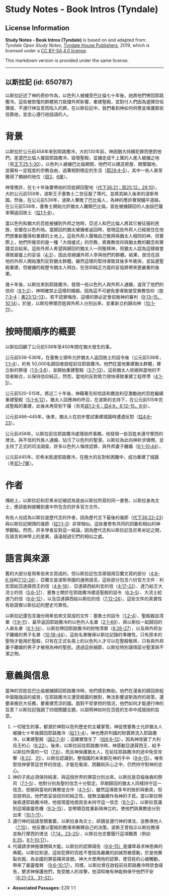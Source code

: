 # Study Notes - Book Intros (Tyndale)

## License Information

**Study Notes - Book Intros (Tyndale)** is based on and adapted from: _Tyndale Open Study Notes_, [Tyndale House Publishers](https://tyndaleopenresources.com/), 2019, which is licensed under a [CC BY-SA 4.0 license](https://creativecommons.org/licenses/by-sa/4.0/legalcode.en).

This markdown version is provided under the same license.



--------------------------------

## 以斯拉記 (id: 650787)

以斯拉記述了神的奇妙作為，以色列人被擄至巴比倫七十年後，祂將他們帶回耶路撒冷。這些被恢復的群體努力抵擋外邦影響，重建聖殿，並對付人們因為選擇世俗價值、不遵行神旨意而陷入的罪。在以斯拉記中，我們看到神如何供應並保護那些信靠祂，並忠心遵行祂話語的人。

背景
==

以斯拉於公元前458年來到耶路撒冷，大約130年前，神因猶大持續犯罪而懲罰他們，差遣巴比倫人摧毀耶路撒冷，毀壞聖殿，並擄走成千上萬的人進入被擄之地（見[王下25:1–30](https://ref.ly/2Kgs25:1-2Kgs25:30)）。以色列人被擄巴比倫期間，他們可以建造房屋、開墾園地，並擁有一定程度的宗教自由，過著相對穩定的生活（[耶29:4–5](https://ref.ly/Jer29:4-Jer29:5)）。其中一些人甚至獲得了顯赫的地位（[但3](https://ref.ly/Dan3:1-Dan3:30)，[6章](https://ref.ly/Dan3:6)）。

神曾應許，在七十年後要帶祂的百姓歸回聖地（[代下36:21；](https://ref.ly/2Chr36:21)[耶25:12，](https://ref.ly/Jer25:12)[29:10](https://ref.ly/Jer29:10)）。大約公元前559年，波斯王子塞魯士二世征服了瑪代，並將其納入後來的波斯帝國。然後，在公元前539年，波斯人擊敗了巴比倫人，為神的應許實現鋪平道路。在公元前538年，塞魯士開始允許猶太人離開巴比倫，首批被擄歸回的人由設巴薩率領返回故土（[拉1:1–8](https://ref.ly/Ezra1:1-Ezra1:8)）。

當以色列和猶大的百姓被擄到外邦之地時，亞述人和巴比倫人將其它被征服的民族，安置在以色列地。當歸回的猶太被擄者返回時，發現這些外邦人已經居住在他們想重新獲得和重建的土地上。這些外邦人聲稱自己敬拜與猶太人相同的神，但實際上，他們所推崇的是一種「大熔爐式」的宗教，將異教信仰與猶太教的觀念和實踐混合起來。這些外邦人希望與歸回的猶太人一同敬拜神，但猶太人認為這樣做會導致屬靈上的妥協（[4:3](https://ref.ly/Ezra4:3)），因此拒絕讓外邦人參與他們的群體。結果，居住在該地的外邦人開始激烈反對猶太群體。雖然這樣的堅持導致其後多年衝突，並延遲聖殿重建，但被擄的經歷令猶太人明白，在信仰純正方面的妥協將帶來更嚴重的後果。

幾十年後，以斯拉來到耶路撒冷，發現一些以色列人與外邦人通婚，違背了他們的信仰（[9:1–2](https://ref.ly/Ezra9:1-Ezra9:2)）。神明確禁止這樣的婚姻，因為這不可避免會導致接受異教信仰（[申7:3–4](https://ref.ly/Deut7:3-Deut7:4)；[書23:12–13](https://ref.ly/Josh23:12-Josh23:13)）。若不認罪悔改，這樣的罪必定會招致神的審判（[9:13–15，](https://ref.ly/Ezra9:13-Ezra9:15)[10:14](https://ref.ly/Ezra10:14)）。於是，以斯拉帶領百姓與外邦人分別出來，並重新立約歸向神（[10:1–11](https://ref.ly/Ezra10:1-Ezra10:11)）。

按時間順序的概要
========

以斯拉回顧了公元前538年至450年間在猶大發生的事。

公元前538–536年。在塞魯士頒布允許猶太人返回故土的詔令後（公元前538年，[1:1–4](https://ref.ly/Ezra1:1-Ezra1:4)），約有 50,000名歸回者啟程前往耶路撒冷。他們在當地重建猶太群體，建立新的祭壇（[1:5–3:6](https://ref.ly/Ezra1:5-Ezra3:6)），並開始重建聖殿（[3:7–13](https://ref.ly/Ezra3:7-Ezra3:13)）。這些猶太人拒絕與當地的不信者聯合，以保持信仰純正。然而，當地的反對勢力很快導致重建工程停滯（[4:1–5](https://ref.ly/Ezra4:1-Ezra4:5)）。

公元前520–515年。將近二十年後，神藉著先知哈該和撒迦利亞激勵祂的百姓繼續重建聖殿（[5:1–6:12](https://ref.ly/Ezra5:1-Ezra6:12)）。猶太人回應神的呼召，在波斯的支持下，在公元前515年完成聖殿的重建，此後未再受到干擾（另見[該1:2–6；](https://ref.ly/Hag1:2-Hag1:6)[亞4:9，](https://ref.ly/Zech4:9)[6:12–15，](https://ref.ly/Zech6:12-Zech6:15)[8:9](https://ref.ly/Zech8:9)）。

公元前486–445年。後來，猶太人在初步嘗試重建城牆時遭遇反對（[拉4:6–23](https://ref.ly/Ezra4:6-Ezra4:23)）。

公元前458年。以斯拉前往耶路撒冷處理政府事務。他發現一些百姓未遵守摩西的律法，與不信的外族人通婚，玷污了以色列的聖潔。以斯拉為此向神祈求憐憫，並主持了正式的司法調查。許多以色列人悔改認罪，與外邦妻子離婚（[9:1–10:44](https://ref.ly/Ezra9:1-Ezra10:44)）。

公元前445年。尼希米抵達耶路撒冷，在極大的反對和困難中，成功重建了城牆（見[尼1–7章](https://ref.ly/Neh1:1-Neh7:73)）。

作者
==

傳統上，以斯拉記和尼希米記被認為是由以斯拉所寫的同一書卷。以斯拉身為文士，應該能夠接觸到書中所包含的許多官方文件。

有些人也認為以斯拉是歷代志的作者，因為歷代志下最後的幾節（[代下36:22–23](https://ref.ly/2Chr36:22-2Chr36:23)）與以斯拉記開頭的幾節（[拉1:1–3](https://ref.ly/Ezra1:1-Ezra1:3)）非常相似。這些書卷有共同的詞彙和相似的神學觀點。然而，許多學者反對這一結論，因為歷代志和以斯拉記及尼希米記之間，在語言和神學上的差異，遠遠超過它們的相似之處。

語言與來源
=====

舊約大部分是用希伯來文寫成的，但以斯拉記包含兩個用亞蘭文寫的部分（[4:8–6:18](https://ref.ly/Ezra4:8-Ezra6:18)和[7:12–26](https://ref.ly/Ezra7:12-Ezra7:26)），亞蘭文是波斯帝國的通用語言。這些部分包含六份官方文件：利宏寫給亞達薛西王的信（[4:8–16](https://ref.ly/Ezra4:8-Ezra4:16)）、亞達薛西給利宏的信（[4:17–22](https://ref.ly/Ezra4:17-Ezra4:22)）、達乃給王大流士的信（[5:6–17](https://ref.ly/Ezra5:6-Ezra5:17)）、塞魯士關於在耶路撒冷建造聖殿的詔令（[6:3–5](https://ref.ly/Ezra6:3-Ezra6:5)）、大流士給達乃的信（[6:6–12](https://ref.ly/Ezra6:6-Ezra6:12)），以及亞達薛西給以斯拉的信（[7:12–26](https://ref.ly/Ezra7:12-Ezra7:26)）。這些文件的真實性有助證實以斯拉記的歷史可靠性。

以斯拉記還包含幾份用希伯來文寫成的文件：塞魯士的詔令（[1:2–4](https://ref.ly/Ezra1:2-Ezra1:4)）、聖殿器皿清單（[1:9–11](https://ref.ly/Ezra1:9-Ezra1:11)）、最早返回耶路撒冷的以色列人名單（[2:1–69](https://ref.ly/Ezra2:1-Ezra2:69)）、與以斯拉一起歸回的人員名單（[8:1–14](https://ref.ly/Ezra8:1-Ezra8:14)）、以斯拉帶回耶路撒冷的財物清單（[8:26–27](https://ref.ly/Ezra8:26-Ezra8:27)），以及與外邦女子離婚的男子名單（[10:18–44](https://ref.ly/Ezra10:18-Ezra10:44)）。這些名單確保以斯拉記錄的準確性。只有原本的聖物才能用於聖殿，只有在正式名冊上的以色列人才可以在聖殿敬拜，只有與外邦妻子離婚的男子才被視為神的聖民。透過這些細節，以斯拉特別謹慎區分聖潔與不潔之物。

意義與信息
=====

當神的百姓從巴比倫被擄歸回耶路撒冷時，他們感到無助。他們在漫長的歸回旅程中面臨強盜的威脅，在耶路撒冷又遭受鄰國的敵對，無法影響波斯政府的政策，還要承擔巨大任務，要重建荒涼的國。面對不受掌控的情況，他們如何才能遵行神的旨意？以斯拉記強調了四個關鍵主題，以說明神如何在百姓的生命中成就祂的旨意。

1. 一切發生的事，都源於神對以色列歷史的主權掌管。神促使塞魯士允許猶太人被擄七十年後歸回耶路撒冷（[拉1:1–4](https://ref.ly/Ezra1:1-Ezra1:4)）。神也應許列國的財寶將流入耶路撒冷，以重建聖殿（[該2:7–8](https://ref.ly/Hag2:7-Hag2:8)）；這確實發生了（[拉6:6–12](https://ref.ly/Ezra6:6-Ezra6:12)），因為神改變了大利烏王的心（[6:22](https://ref.ly/Ezra6:22)）。後來，以斯拉前往耶路撒冷時，神感動亞達薛西王，給予以斯拉所需的一切（[7:6](https://ref.ly/Ezra7:6)）。而且神保護猶太人，在前往耶路撒冷的途中免受攻擊（[8:22](https://ref.ly/Ezra8:22)、[31](https://ref.ly/Ezra8:31)）。以斯拉認識到，整個國的未來都在神的手中（[9:6–15](https://ref.ly/Ezra9:6-Ezra9:15)）。唯有堅信神掌管這世界的信徒，才能在衝突、困難和灰心之中，仍然持守對神的忠心。
2. 神的子民必須保持純潔，與這個世界的罪惡分別出來。以斯拉是亞倫後裔的祭司（[7:1–5](https://ref.ly/Ezra7:1-Ezra7:5)），他對分別為聖的信念十分堅定。早期歸回的猶太人同樣持守這一信念，拒絕與當地的異教徒合作（[4:1–5](https://ref.ly/Ezra4:1-Ezra4:5)）。雖然這導致多年的挫折與衝突，但百姓明白，他們若妥協信仰的純正性，就無法繼續作為神的子民。當以斯拉稍後抵達耶路撒冷時，他發現當地居民並未持守這一信念（[9:1–2](https://ref.ly/Ezra9:1-Ezra9:2)）。以斯拉意識到這場屬靈危機（[9:3–15](https://ref.ly/Ezra9:3-Ezra9:15)），並帶領百姓重新與神立約，使他們與異教徒分別出來（[10:1–11](https://ref.ly/Ezra10:1-Ezra10:11)）。
3. 遵行神的話語至關重要。以斯拉身為文士，研讀並遵行神的律法，並教導他人（[7:10](https://ref.ly/Ezra7:10)）。他反覆以聖經的教導來解釋自己的決策。波斯王曾指示以斯拉教導並執行摩西的律法（[7:14、](https://ref.ly/Ezra7:14)[23–25](https://ref.ly/Ezra7:23-Ezra7:25)），以斯拉也忠實履行這項職責（例如[8:35](https://ref.ly/Ezra8:35)，[9:1–10:17](https://ref.ly/Ezra9:1-Ezra10:17)）。
4. 代禱請求神施憐憫與大能。以斯拉的認罪禱告（[9:6–15）](https://ref.ly/Ezra9:6-Ezra9:15)是謙卑尋求神恩典的典範。以斯拉知道，這些犯罪的百姓不會因為嚴厲的訓誡而被感動，於是他撕裂衣服，為全國的罪惡痛哭哀號。神大大使用他的認罪，使百姓的心被觸動，帶來了屬靈復興 （[9:6–10:17](https://ref.ly/Ezra9:6-Ezra10:17)）。同樣，以斯拉曾在啟程前往耶路撒冷時禁食禱告，懇求神保護他們，免受敵人的攻擊，他深知唯有神能夠保守他們平安（[8:21–23、](https://ref.ly/Ezra8:21-Ezra8:23)[31–32）](https://ref.ly/Ezra8:31-Ezra8:32)。

* **Associated Passages:** EZR 1:1

